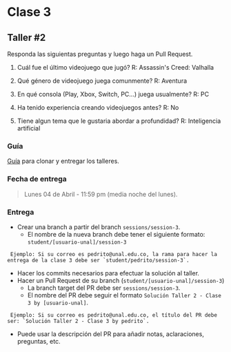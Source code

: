 # Clase 3

## Taller #2
Responda las siguientas preguntas y luego haga un Pull Request.

1. Cuál fue el último videojuego que jugó?
	R: Assassin's Creed: Valhalla

2. Qué género de videojuego juega comunmente?
	R: Aventura

3. En qué consola (Play, Xbox, Switch, PC...) juega usualmente?
	R: PC

4. Ha tenido experiencia creando videojuegos antes?
	R: No

5. Tiene algun tema que le gustaria abordar a profundidad?
	R: Inteligencia artificial


### Guía
[Guía](https://youtu.be/xh_1Oyn83no) para clonar y entregar los talleres.


### Fecha de entrega
> Lunes 04 de Abril - 11:59 pm (media noche del lunes).

### Entrega
- Crear una branch a partir del branch `sessions/session-3`.
  - El nombre de la nueva branch debe tener el siguiente formato: `student/[usuario-unal]/session-3`
```
 Ejemplo: Si su correo es pedrito@unal.edu.co, la rama para hacer la entrega de la clase 3 debe ser `student/pedrito/session-3`.
```
- Hacer los commits necesarios para efectuar la solución al taller.
- Hacer un Pull Request de su branch (`student/[usuario-unal]/session-3`)
  - La branch target del PR debe ser `sessions/session-3`.
  - El nombre del PR debe seguir el formato `Solución Taller 2 - Clase 3 by [usuario-unal]`. 
```
 Ejemplo: Si su correo es pedrito@unal.edu.co, el título del PR debe ser: `Solución Taller 2 - Clase 3 by pedrito`.
```
  - Puede usar la descripción del PR para añadir notas, aclaraciones, preguntas, etc.